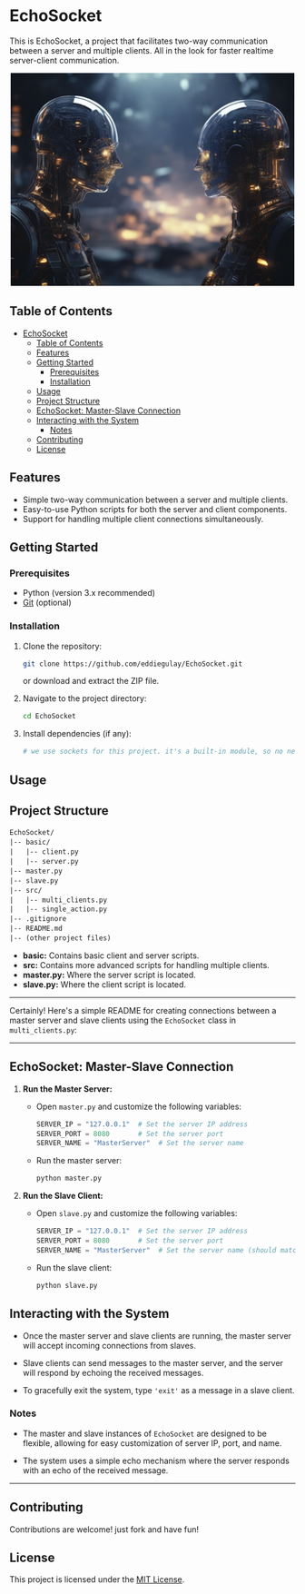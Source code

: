 # EchoSocket

This is EchoSocket, a project that facilitates two-way communication between a server and multiple clients. All in the look for faster realtime server-client communication.

<!-- project image -->
<p align="center">
  <img src="assets/echoSocket.jpg" alt="EchoSocket" width="500" />
</p>

## Table of Contents

- [EchoSocket](#echosocket)
  - [Table of Contents](#table-of-contents)
  - [Features](#features)
  - [Getting Started](#getting-started)
    - [Prerequisites](#prerequisites)
    - [Installation](#installation)
  - [Usage](#usage)
  - [Project Structure](#project-structure)
  - [EchoSocket: Master-Slave Connection](#echosocket-master-slave-connection)
  - [Interacting with the System](#interacting-with-the-system)
    - [Notes](#notes)
  - [Contributing](#contributing)
  - [License](#license)

## Features

- Simple two-way communication between a server and multiple clients.
- Easy-to-use Python scripts for both the server and client components.
- Support for handling multiple client connections simultaneously.

## Getting Started

### Prerequisites

- Python (version 3.x recommended)
- [Git](https://git-scm.com/) (optional)

### Installation

1. Clone the repository:

   ```bash
   git clone https://github.com/eddiegulay/EchoSocket.git
   ```

   or download and extract the ZIP file.

2. Navigate to the project directory:

   ```bash
   cd EchoSocket
   ```

3. Install dependencies (if any):

   ```bash
   # we use sockets for this project. it's a built-in module, so no need to install anything!
   ```

## Usage

## Project Structure

```txt
EchoSocket/
|-- basic/
|   |-- client.py
|   |-- server.py
|-- master.py
|-- slave.py
|-- src/
|   |-- multi_clients.py
|   |-- single_action.py
|-- .gitignore
|-- README.md
|-- (other project files)
```

- **basic:** Contains basic client and server scripts.
- **src:** Contains more advanced scripts for handling multiple clients.
- **master.py:** Where the server script is located.
- **slave.py:** Where the client script is located.

---
Certainly! Here's a simple README for creating connections between a master server and slave clients using the `EchoSocket` class in `multi_clients.py`:

---

## EchoSocket: Master-Slave Connection

1. **Run the Master Server:**

    - Open `master.py` and customize the following variables:

        ```python
        SERVER_IP = "127.0.0.1"  # Set the server IP address
        SERVER_PORT = 8080       # Set the server port
        SERVER_NAME = "MasterServer"  # Set the server name
        ```

    - Run the master server:

        ```bash
        python master.py
        ```

2. **Run the Slave Client:**

    - Open `slave.py` and customize the following variables:

        ```python
        SERVER_IP = "127.0.0.1"  # Set the server IP address
        SERVER_PORT = 8080       # Set the server port
        SERVER_NAME = "MasterServer"  # Set the server name (should match the master)
        ```

    - Run the slave client:

        ```bash
        python slave.py
        ```

## Interacting with the System

- Once the master server and slave clients are running, the master server will accept incoming connections from slaves.

- Slave clients can send messages to the master server, and the server will respond by echoing the received messages.

- To gracefully exit the system, type `'exit'` as a message in a slave client.

### Notes

- The master and slave instances of `EchoSocket` are designed to be flexible, allowing for easy customization of server IP, port, and name.

- The system uses a simple echo mechanism where the server responds with an echo of the received message.

---

## Contributing

Contributions are welcome! just fork and have fun!

## License

This project is licensed under the [MIT License](LICENSE).
